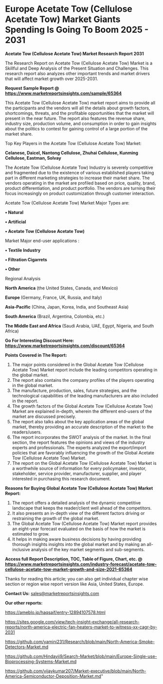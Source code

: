 # Europe Acetate Tow (Cellulose Acetate Tow) Market Giants Spending Is Going To Boom 2025 - 2031

<strong>Acetate Tow (Cellulose Acetate Tow) Market Research Report 2031</strong>

The Research Report on Acetate Tow (Cellulose Acetate Tow) Market is a Skillful and Deep Analysis of the Present Situation and Challenges. This research report also analyzes other important trends and market drivers that will affect market growth over 2025-2031.

<strong>Request Sample Report @ <a href=https://www.marketreportsinsights.com/sample/65364>https://www.marketreportsinsights.com/sample/65364</a></strong>

This Acetate Tow (Cellulose Acetate Tow) market report aims to provide all the participants and the vendors will all the details about growth factors, shortcomings, threats, and the profitable opportunities that the market will present in the near future. The report also features the revenue share, industry size, production volume, and consumption in order to gain insights about the politics to contest for gaining control of a large portion of the market share.

Top Key Players in the Acetate Tow (Cellulose Acetate Tow) Market:

<strong>Celanese, Daicel, Nantong Cellulose, Zhuhai Cellulose, Kunming Cellulose, Eastman, Solvay</strong>

The Acetate Tow (Cellulose Acetate Tow) Industry is severely competitive and fragmented due to the existence of various established players taking part in different marketing strategies to increase their market share. The vendors operating in the market are profiled based on price, quality, brand, product differentiation, and product portfolio. The vendors are turning their focus increasingly on product customization through customer interaction.

Acetate Tow (Cellulose Acetate Tow) Market Major Types are:

<strong>• Natural

• Artificial

• Acetate Tow (Cellulose Acetate Tow)</strong>

Market Major end-user applications :

<strong>• Textile Industry

• Filtration Cigarrets

• Other</strong>

Regional Analysis

</u><strong><b>North America</b></strong> (the United States, Canada, and Mexico)

<strong><b>Europe </b></strong>(Germany, France, UK, Russia, and Italy)

<strong><b>Asia-Pacific</b></strong> (China, Japan, Korea, India, and Southeast Asia)

<strong><b>South America</b></strong> (Brazil, Argentina, Colombia, etc.)

<strong><b>The Middle East and Africa</b></strong> (Saudi Arabia, UAE, Egypt, Nigeria, and South Africa)

<strong>Go For Interesting Discount Here: <a href=https://www.marketreportsinsights.com/discount/65364>https://www.marketreportsinsights.com/discount/65364</a></strong>

<strong>Points Covered in The Report:</strong>
<ol>
  <li>The major points considered in the Global Acetate Tow (Cellulose Acetate Tow) Market report include the leading competitors operating in the global market.</li>
  <li>The report also contains the company profiles of the players operating in the global market.</li>
  <li>The manufacture, production, sales, future strategies, and the technological capabilities of the leading manufacturers are also included in the report.</li>
  <li>The growth factors of the Global Acetate Tow (Cellulose Acetate Tow) Market are explained in-depth, wherein the different end-users of the market are discussed precisely.</li>
  <li>The report also talks about the key application areas of the global market, thereby providing an accurate description of the market to the readers/users.</li>
  <li>The report incorporates the SWOT analysis of the market. In the final section, the report features the opinions and views of the industry experts and professionals. The experts analyzed the export/import policies that are favorably influencing the growth of the Global Acetate Tow (Cellulose Acetate Tow) Market.</li>
  <li>The report on the Global Acetate Tow (Cellulose Acetate Tow) Market is a worthwhile source of information for every policymaker, investor, stakeholder, service provider, manufacturer, supplier, and player interested in purchasing this research document.</li>
</ol>
<strong>Reasons for Buying Global Acetate Tow (Cellulose Acetate Tow) Market Report:</strong>

<ol>
  <li>The report offers a detailed analysis of the dynamic competitive landscape that keeps the reader/client well ahead of the competitors.</li>
  <li>It also presents an in-depth view of the different factors driving or restraining the growth of the global market.</li>
  <li>The Global Acetate Tow (Cellulose Acetate Tow) Market report provides an eight-year forecast evaluated on the basis of how the market is estimated to grow.</li>
  <li>It helps in making aware business decisions by having providing thorough insights insights into the global market and by making an all-inclusive analysis of the key market segments and sub-segments.</li>
</ol>
<strong>Access full Report Description, TOC, Table of Figure, Chart, etc. @ <a href=https://www.marketreportsinsights.com/industry-forecast/acetate-tow-cellulose-acetate-tow-market-growth-and-size-2021-65364>https://www.marketreportsinsights.com/industry-forecast/acetate-tow-cellulose-acetate-tow-market-growth-and-size-2021-65364</a></strong>


Thanks for reading this article; you can also get individual chapter wise section or region wise report version like Asia, United States, Europe.

<strong>Contact Us:</strong>
sales@marketreportsinsights.com

<strong>Our other reports:</strong>

<a href=https://ameblo.jp/haqsaif/entry-12894107578.html>https://ameblo.jp/haqsaif/entry-12894107578.html</a>

<a href=https://sites.google.com/view/tech-insight-exchange/all-research-reports/north-america-electric-fan-heaters-market-to-witness-xx-cagr-by-2031>https://sites.google.com/view/tech-insight-exchange/all-research-reports/north-america-electric-fan-heaters-market-to-witness-xx-cagr-by-2031</a>

<a href=https://github.com/yamini231/Research/blob/main/North-America-Smoke-Detectors-Market.md>https://github.com/yamini231/Research/blob/main/North-America-Smoke-Detectors-Market.md</a>

<a href=https://github.com/Hindavii9/Search-Market/blob/main/Europe-Single-use-Bioprocessing-Systems-Market.md>https://github.com/Hindavii9/Search-Market/blob/main/Europe-Single-use-Bioprocessing-Systems-Market.md</a>

<a href=https://github.com/vijaykumar207/Market-executive/blob/main/North-America-Semiconductor-Deposition-Market.md>https://github.com/vijaykumar207/Market-executive/blob/main/North-America-Semiconductor-Deposition-Market.md</a>"
